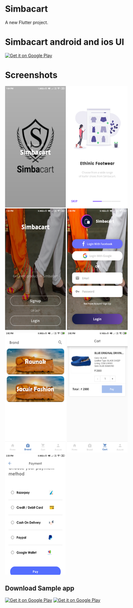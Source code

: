 # Simbacart

A new Flutter project.

# Simbacart android and ios UI

<a href=''><img alt='Get it on Google Play' src='https://play.google.com/intl/en_us/badges/images/generic/en_badge_web_generic.png' height="50px"/></a>


# Screenshots

<img src='s/1.png' width="200" height="400px"/>
<img src='s/2.png' width="200" height="400px"/>
<img src='s/3.png' width="200" height="400px"/>
<img src='s/4.png' width="200" height="400px"/>
<img src='s/5.png' width="200" height="400px"/>
<img src='s/6.png' width="200" height="400px"/>
<img src='s/7.png' width="200" height="400px"/>

## Download Sample app
<a href=''><img alt='Get it on Google Play' src='s/p.png' height="50px"/></a>
<a href=''><img alt='Get it on Google Play' src='s/p.png' height="50px"/></a>


